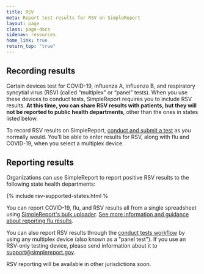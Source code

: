 ```yaml
---
title: RSV
meta: Report test results for RSV on SimpleReport
layout: page
class: page-docs
sidenav: resources
home_link: true
return_top: "true"
---
```


## Recording results
Certain devices test for COVID-19, influenza A, influenza B, and respiratory syncytial virus (RSV) (called “multiplex”  or “panel” tests). When you use these devices to conduct tests, SimpleReport requires you to include RSV results. **At this time, you can share RSV results with patients, but they will not be reported to public health departments**, other than the ones in states listed below. 

To record RSV results on SimpleReport, [conduct and submit a test](https://www.simplereport.gov/using-simplereport/conduct-and-submit-tests/) as you normally would. You’ll be able to enter results for RSV, along with flu and COVID-19, when you select a multiplex device. 

## Reporting results
Organizations can use SimpleReport to report positive RSV results to the following state health departments: 

{% include rsv-supported-states.html %
  
You can report COVID-19, flu, and RSV results all from a single spreadsheet using [SimpleReport's bulk uploader](https://www.simplereport.gov/using-simplereport/report-test-results/bulk-upload-results/). [See more information and guidance about reporting flu results](https://www.simplereport.gov/assets/resources/bulk_results_upload_guide-flu_pilot.pdf). 

You can also report RSV results through the [conduct tests workflow](https://www.simplereport.gov/using-simplereport/conduct-and-submit-tests/) by using any multiplex device (also known as a "panel test"). If you use an RSV-only testing device, please send information about it to [support@simplereport.gov](mailto:support@simplereport.gov). 

RSV reporting will be available in other jurisdictions soon. 
